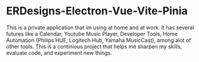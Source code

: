 # ERDesigns-Electron-Vue-Vite-Pinia

This is a private application that im using at home and at work. It has several futures like a Calendar, Youtube Music Player, Developer Tools, Home Automation (Philips HUE, Logitech Hub, Yamaha MusicCast), among alot of other tools. This is a continious project that helps me sharpen my skills, evaluate code, and experiment new things.
